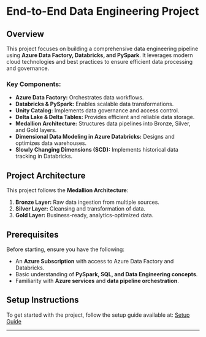 # End-to-End Data Engineering Project

## Overview
This project focuses on building a comprehensive data engineering pipeline using **Azure Data Factory, Databricks, and PySpark**. It leverages modern cloud technologies and best practices to ensure efficient data processing and governance.

### Key Components:
- **Azure Data Factory:** Orchestrates data workflows.
- **Databricks & PySpark:** Enables scalable data transformations.
- **Unity Catalog:** Implements data governance and access control.
- **Delta Lake & Delta Tables:** Provides efficient and reliable data storage.
- **Medallion Architecture:** Structures data pipelines into Bronze, Silver, and Gold layers.
- **Dimensional Data Modeling in Azure Databricks:** Designs and optimizes data warehouses.
- **Slowly Changing Dimensions (SCD):** Implements historical data tracking in Databricks.

## Project Architecture
This project follows the **Medallion Architecture**:
1. **Bronze Layer:** Raw data ingestion from multiple sources.
2. **Silver Layer:** Cleansing and transformation of data.
3. **Gold Layer:** Business-ready, analytics-optimized data.

## Prerequisites
Before starting, ensure you have the following:
- An **Azure Subscription** with access to Azure Data Factory and Databricks.
- Basic understanding of **PySpark, SQL, and Data Engineering concepts**.
- Familiarity with **Azure services** and **data pipeline orchestration**.

## Setup Instructions
To get started with the project, follow the setup guide available at:
[Setup Guide](setup.md) 

---

